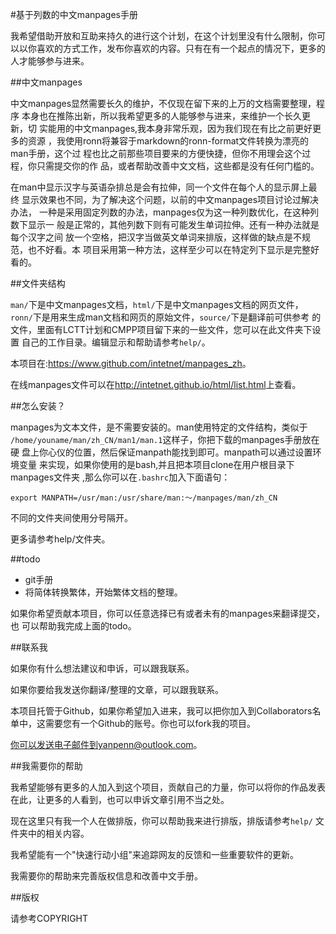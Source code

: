#基于列数的中文manpages手册

我希望借助开放和互助来持久的进行这个计划，在这个计划里没有什么限制，你可
以以你喜欢的方式工作，发布你喜欢的内容。只有在有一个起点的情况下，更多的
人才能够参与进来。

##中文manpages

中文manpages显然需要长久的维护，不仅现在留下来的上万的文档需要整理，程序
本身也在推陈出新，所以我希望更多的人能够参与进来，来维护一个长久更新，切
实能用的中文manpages,我本身非常乐观，因为我们现在有比之前更好更多的资源
，我使用ronn将兼容于markdown的ronn-format文件转换为漂亮的man手册，这个过
程也比之前那些项目要来的方便快捷，但你不用理会这个过程，你只需提交你的作
品，或者帮助改善中文文档，这些都是没有任何门槛的。

在man中显示汉字与英语杂排总是会有拉伸，同一个文件在每个人的显示屏上最终
显示效果也不同，为了解决这个问题，以前的中文manpages项目讨论过解决办法，
一种是采用固定列数的办法，manpages仅为这一种列数优化，在这种列数下显示一
般是正常的，其他列数下则有可能发生单词拉伸。还有一种办法就是每个汉字之间
放一个空格，把汉字当做英文单词来排版，这样做的缺点是不规范，也不好看。本
项目采用第一种方法，这样至少可以在特定列下显示是完整好看的。

##文件夹结构

`man/`下是中文manpages文档，`html/`下是中文manpages文档的网页文件，
`ronn/`下是用来生成man文档和网页的原始文件，`source/`下是翻译前可供参考
的文件，里面有LCTT计划和CMPP项目留下来的一些文件，您可以在此文件夹下设置
自己的工作目录。编辑显示和帮助请参考`help/`。

本项目在:<https://www.github.com/intetnet/manpages_zh>。

在线manpages文件可以在<http://intetnet.github.io/html/list.html>上查看。

##怎么安装？

manpages为文本文件，是不需要安装的。man使用特定的文件结构，类似于
`/home/youname/man/zh_CN/man1/man.1`这样子，你把下载的manpages手册放在硬
盘上你心仪的位置，然后保证manpath能找到即可。manpath可以通过设置环境变量
来实现，如果你使用的是bash,并且把本项目clone在用户根目录下manpages文件夹
,那么你可以在`.bashrc`加入下面语句：

	export MANPATH=/usr/man:/usr/share/man:～/manpages/man/zh_CN
	
不同的文件夹间使用分号隔开。

更多请参考help/文件夹。

##todo

* git手册
* 将简体转换繁体，开始繁体文档的整理。
    
如果你希望贡献本项目，你可以任意选择已有或者未有的manpages来翻译提交，也
可以帮助我完成上面的todo。

##联系我

如果你有什么想法建议和申诉，可以跟我联系。

如果你要给我发送你翻译/整理的文章，可以跟我联系。

本项目托管于Github，如果你希望加入进来，我可以把你加入到Collaborators名
单中，这需要您有一个Github的账号。你也可以fork我的项目。

你可以发送电子邮件到yanpenn@outlook.com。

##我需要你的帮助

我希望能够有更多的人加入到这个项目，贡献自己的力量，你可以将你的作品发表
在此，让更多的人看到，也可以申诉文章引用不当之处。

现在这里只有我一个人在做排版，你可以帮助我来进行排版，排版请参考`help/`
文件夹中的相关内容。

我希望能有一个"快速行动小组"来追踪网友的反馈和一些重要软件的更新。

我需要你的帮助来完善版权信息和改善中文手册。

##版权

请参考COPYRIGHT
